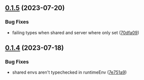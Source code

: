 

## [0.1.5](https://github.com/tonik/env-plus/compare/0.1.4...0.1.5) (2023-07-20)


### Bug Fixes

* failing types when shared and server where only set ([70dfa09](https://github.com/tonik/env-plus/commit/70dfa0902722a91c9d7451d1a2d117c9c3b9aa47))

## [0.1.4](https://github.com/tonik/env-plus/compare/0.1.3...0.1.4) (2023-07-18)


### Bug Fixes

* shared envs aren't typechecked in runtimeEnv ([7e751a9](https://github.com/tonik/env-plus/commit/7e751a9bd3df18fa72a52c168271c08cb979d1a7))